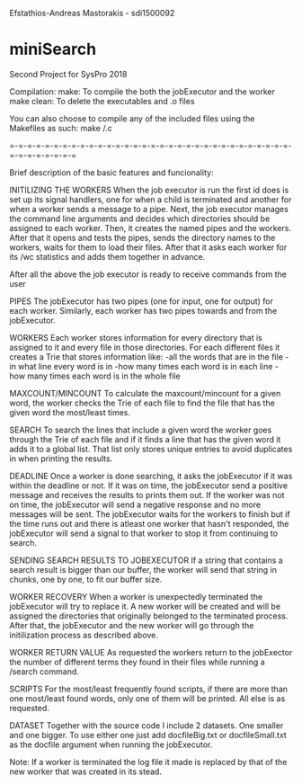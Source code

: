 Efstathios-Andreas Mastorakis - sdi1500092

# miniSearch
Second Project for SysPro 2018

Compilation:
make: To compile the both the jobExecutor and the worker
make clean: To delete the executables and .o files

You can also choose to compile any of the included files using the Makefiles as
such: make <directory>/<file>.c

=-=-=-=-=-=-=-=-=-=-=-=-=-=-=-=-=-=-=-=-=-=-=-=-=-=-=-=-=-=-=-=-=-=-=-=-=-=-=-=

Brief description of the basic features and funcionality:

INITILIZING THE WORKERS
When the job executor is run the first id does is set up its signal handlers,
one for when a child is terminated and another for when a worker sends a
message to a pipe. Next, the job executor manages the command line arguments
and decides which directories should be assigned to each worker.
Then, it creates the named pipes and the workers. After that it opens and tests
the pipes, sends the directory names to the workers, waits for them to load
their files. After that it asks each worker for its /wc statistics and
adds them together in advance.

After all the above the job executor is ready to receive commands from the user

PIPES
The jobExecutor has two pipes (one for input, one for output) for each worker.
Similarly, each worker has two pipes towards and from the jobExecutor.

WORKERS
Each worker stores information for every directory that is assigned to it and
every file in those directories.
For each different files it creates a Trie that stores information like:
    -all the words that are in the file
    -in what line every word is in
    -how many times each word is in each line
    -how many times each word is in the whole file

MAXCOUNT/MINCOUNT
To calculate the maxcount/mincount for a given word, the worker checks the Trie
of each file to find the file that has the given word the most/least times.

SEARCH
To search the lines that include a given word the worker goes through the Trie
of each file and if it finds a line that has the given word it adds it to a
global list. That list only stores unique entries to avoid duplicates in when
printing the results.

DEADLINE
Once a worker is done searching, it asks the jobExecutor if it was within the
deadline or not. If it was on time, the jobExecutor send a positive message and
receives the results to prints them out. If the worker was not on time, the
jobExecutor will send a negative response and no more messages will be sent.
The jobExecutor waits for the workers to finish but if the time runs out and
there is atleast one worker that hasn't responded, the jobExecutor will send
a signal to that worker to stop it from continuing to search.

SENDING SEARCH RESULTS TO JOBEXECUTOR
If a string that contains a search result is bigger than our buffer, the worker
will send that string in chunks, one by one, to fit our buffer size.

WORKER RECOVERY
When a worker is unexpectedly terminated the jobExecutor will try to replace it.
A new worker will be created and will be assigned the directories that
originally belonged to the terminated process. After that, the jobExecutor and
the new worker will go through the initilization process as described above.

WORKER RETURN VALUE
As requested the workers return to the jobExector the number of different terms
they found in their files while running a /search command.

SCRIPTS
For the most/least frequently found scripts, if there are more than one
most/least found words, only one of them will be printed. All else is as
requested.

DATASET
Together with the source code I include 2 datasets. One smaller and one bigger.
To use either one just add docfileBig.txt or docfileSmall.txt as the docfile
argument when running the jobExecutor.

Note:
If a worker is terminated the log file it made is replaced by that of the new
worker that was created in its stead.
